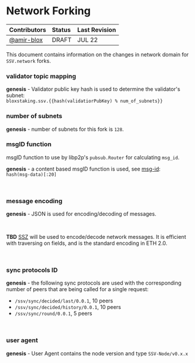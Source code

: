 # Network Forking

| Contributors                               | Status | Last Revision |
|:-------------------------------------------|:-------|:--------------|
| [@amir-blox](https://github.com/amir-blox) | DRAFT  | JUL 22        |

This document contains information on the changes in network domain for `SSV.network` forks.


### validator topic mapping

**genesis** - Validator public key hash is used to determine the validator's subnet: \
`bloxstaking.ssv.{{hash(validatiorPubKey) % num_of_subnets}}`

### number of subnets

**genesis** - number of subnets for this fork is `128`.

### msgID function

msgID function to use by libp2p's `pubsub.Router` for calculating `msg_id`.

**genesis** - a content based msgID function is used, see [msg-id](#message-id): \
`hash(msg-data)[:20]`

<br />

### message encoding

**genesis** - JSON is used for encoding/decoding of messages.

<br />

**TBD** [SSZ](https://github.com/ethereum/consensus-specs/blob/v0.11.1/ssz/simple-serialize.md)
will be used to encode/decode network messages.
It is efficient with traversing on fields, and is the standard encoding in ETH 2.0.

<br />

### sync protocols ID

**genesis** - the following sync protocols are used with the
corresponding number of peers that are being called for a single request:

- `/ssv/sync/decided/last/0.0.1`, 10 peers
- `/ssv/sync/decided/history/0.0.1`, 10 peers
- `/ssv/sync/round/0.0.1`, 5 peers

<br />

### user agent

**genesis** - User Agent contains the node version and type
`SSV-Node/v0.x.x`



